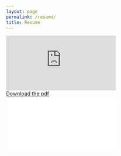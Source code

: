 ```yaml
---
layout: page
permalink: /resume/
title: Resume
---
```



<div>
 <object data="https://docs.google.com/document/d/1icPww1-dP_547aUFJ7BQMaEslzDmfaPvyqN-pEWb19M/edit?usp=sharing" type="application/pdf" width="100%" height="2100">
   <embed src="https://docs.google.com/document/d/1icPww1-dP_547aUFJ7BQMaEslzDmfaPvyqN-pEWb19M/edit?usp=sharing" type="application/pdf">
 </object>
</div>
<a href="https://github.com/shanenn/shanenn.github.io/blob/main/_downloadables/SiteResume.pdf" download="ShaneNguyenResume.pdf" target = "_blank">Download the pdf</a>
<div>
 <object data="/_downloadables/SiteResume.pdf" type="application/pdf" width="100%" height="2100">
   <embed src="/_downloadables/SiteResume.pdf" type="application/pdf">
 </object>
</div>